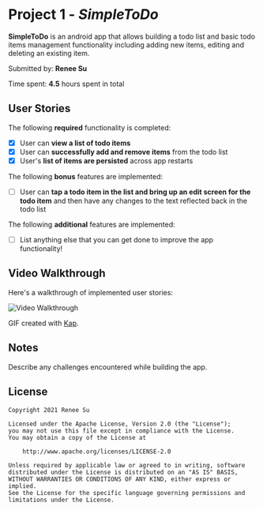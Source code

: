# Project 1 - *SimpleToDo*

**SimpleToDo** is an android app that allows building a todo list and basic todo items management functionality including adding new items, editing and deleting an existing item.

Submitted by: **Renee Su**

Time spent: **4.5** hours spent in total

## User Stories

The following **required** functionality is completed:

* [x] User can **view a list of todo items**
* [x] User can **successfully add and remove items** from the todo list
* [x] User's **list of items are persisted** across app restarts

The following **bonus** features are implemented:

* [ ] User can **tap a todo item in the list and bring up an edit screen for the todo item** and then have any changes to the text reflected back in the todo list

The following **additional** features are implemented:

* [ ] List anything else that you can get done to improve the app functionality!

## Video Walkthrough

Here's a walkthrough of implemented user stories:

<img src='SimpleToDoWalkthrough.gif' title='Video Walkthrough' width='' alt='Video Walkthrough' />

GIF created with [Kap](https://getkap.co/).

## Notes

Describe any challenges encountered while building the app.

## License

    Copyright 2021 Renee Su

    Licensed under the Apache License, Version 2.0 (the "License");
    you may not use this file except in compliance with the License.
    You may obtain a copy of the License at

        http://www.apache.org/licenses/LICENSE-2.0

    Unless required by applicable law or agreed to in writing, software
    distributed under the License is distributed on an "AS IS" BASIS,
    WITHOUT WARRANTIES OR CONDITIONS OF ANY KIND, either express or implied.
    See the License for the specific language governing permissions and
    limitations under the License.
